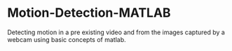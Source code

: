 # Motion-Detection-MATLAB
Detecting motion in a pre existing video and from the images captured by a webcam using basic concepts of matlab.
